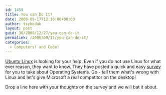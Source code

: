 ```yaml
---
id: 1459
title: You can Do It!
date: 2006-09-17T12:16:00+00:00
author: tsykoduk
layout: post
guid: 30/2008/12/27/you-can-do-it
permalink: /2006/09/17/you-can-do-it/
categories:
  - Computers! and Code!
---
```

<a href="http://www.ubuntulinux.org">Ubuntu Linux</a> is looking for your help. Even if you do not use Linux for what ever reason, they want to know. They have posted a quick and easy <a href="http://surveys.geekosophical.net/">survey</a> for you to take about Operating Systems. Go - tell them what's wrong with Linux and let's give Microsoft a real competitor on the desktop!


Drop a line here with your thoughts on the survey and we will bat it about.